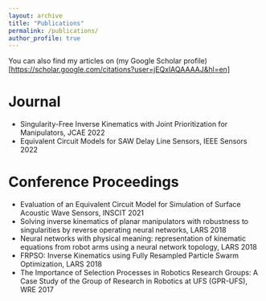 ```yaml
---
layout: archive
title: "Publications"
permalink: /publications/
author_profile: true
---
```



You can also find my articles on (my Google Scholar profile)[https://scholar.google.com/citations?user=jEQxlAQAAAAJ&hl=en]


Journal
======
* Singularity-Free Inverse Kinematics with Joint Prioritization for Manipulators, JCAE 2022
* Equivalent Circuit Models for SAW Delay Line Sensors, IEEE Sensors 2022

Conference Proceedings
======
* Evaluation of an Equivalent Circuit Model for Simulation of Surface Acoustic Wave Sensors, INSCIT 2021
* Solving inverse kinematics of planar manipulators with robustness to singularities by reverse operating neural networks, LARS 2018
* Neural networks with physical meaning: representation of kinematic equations from robot arms using a neural network topology, LARS 2018
* FRPSO: Inverse Kinematics using Fully Resampled Particle Swarm Optimization, LARS 2018
* The Importance of Selection Processes in Robotics Research Groups: A Case Study of the Group of Research in Robotics at UFS (GPR-UFS), WRE 2017
